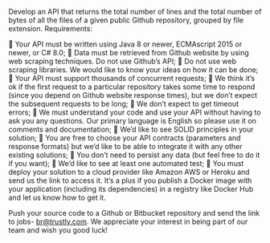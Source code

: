 Develop an API that returns the total number of lines and the total number of bytes of all the
files of a given public Github repository, grouped by file extension.
Requirements:

 Your API must be written using Java 8 or newer, ECMAscript 2015 or newer, or C# 8.0;
 Data must be retrieved from Github website by using web scraping techniques. Do not
use Github’s API;
 Do not use web scraping libraries. We would like to know your ideas on how it can be
done;
 Your API must support thousands of concurrent requests;
 We think it’s ok if the first request to a particular repository takes some time to respond
(since you depend on Github website response times), but we don’t expect the
subsequent requests to be long;
 We don’t expect to get timeout errors;
 We must understand your code and use your API without having to ask you any
questions. Our primary language is English so please use it on comments and
documentation;
 We’d like to see SOLID principles in your solution;
 You are free to choose your API contracts (parameters and response formats) but we’d
like to be able to integrate it with any other existing solutions;
 You don’t need to persist any data (but feel free to do it if you want);
 We’d like to see at least one automated test;
 You must deploy your solution to a cloud provider like Amazon AWS or Heroku and
send us the link to access it. It’s a plus if you publish a Docker image with your
application (including its dependencies) in a registry like Docker Hub and let us know
how to get it.  

Push your source code to a Github or Bitbucket repository and send the link to jobs-
br@trustly.com.
We appreciate your interest in being part of our team and wish you good luck!
